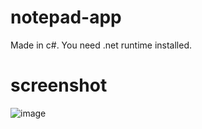 # notepad-app
Made in c#. You need .net runtime installed.
# screenshot
![image](https://user-images.githubusercontent.com/127417963/224114403-7f6abd87-b9d8-40a6-a50f-79c29d6af119.png)
